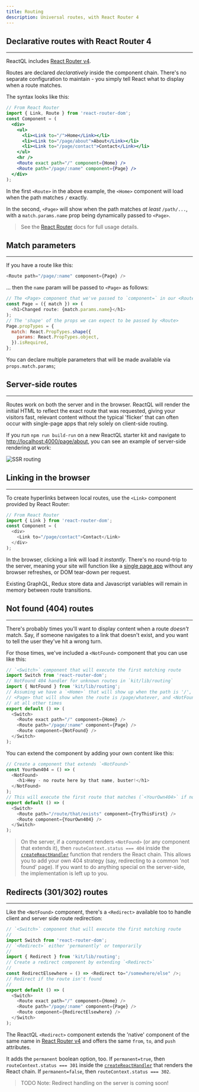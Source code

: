 ```yaml
---
title: Routing
description: Universal routes, with React Router 4
---
```


<h2 id="declarative" title="Declarative routes">Declarative routes with React Router 4</h2>

---
ReactQL includes [React Router v4](https://reacttraining.com/react-router/).

Routes are declared _declaratively_ inside the component chain. There's no separate configuration to maintain - you simply tell React what to display when a route matches.

The syntax looks like this:

```jsx
// From React Router
import { Link, Route } from 'react-router-dom';
const Component = (
  <div>
    <ul>
      <li><Link to="/">Home</Link></li>
      <li><Link to="/page/about">About</Link></li>
      <li><Link to="/page/contact">Contact</Link></li>
    </ul>
    <hr />
    <Route exact path="/" component={Home} />
    <Route path="/page/:name" component={Page} />
  </div>
);
```

In the first `<Route>` in the above example, the `<Home>` component will load when the path matches `/` exactly.

In the second, `<Page>` will show when the path matches _at least_ `/path/...`, with a `match.params.name` prop being dynamically passed to `<Page>`.

> See the [React Router](https://reacttraining.com/react-router) docs for full usage details.

<h2 id="params">Match parameters</h2>

---

If you have a route like this:

```js
<Route path="/page/:name" component={Page} />
```

... then the `name` param will be passed to `<Page>` as follows:

```js
// The <Page> component that we've passed to `component=` in our <Route>
const Page = ({ match }) => (
  <h1>Changed route: {match.params.name}</h1>
);
// The 'shape' of the props we can expect to be passed by <Route>
Page.propTypes = {
  match: React.PropTypes.shape({
    params: React.PropTypes.object,
  }).isRequired,
};
```

You can declare multiple parameters that will be made available via `props.match.params`;

<h2 id="ssr">Server-side routes</h2>

---
Routes work on both the server and in the browser. ReactQL will render the initial HTML to reflect the exact route that was requested, giving your visitors fast, relevant content without the typical 'flicker' that can often occur with single-page apps that rely solely on client-side routing.

If you run `npm run build-run` on a new ReactQL starter kit and navigate to [http://localhost:4000/page/about](http://localhost:4000/page/about), you can see an example of server-side rendering at work:

![SSR routing](images/routing/ssr.png)

<h2 id="linking">Linking in the browser</h2>

---
To create hyperlinks between local routes, use the `<Link>` component provided by React Router:

```js
// From React Router
import { Link } from 'react-router-dom';
const Component = (
  <div>
    <Link to="/page/contact">Contact</Link>
  </div>
);
```

In the browser, clicking a link will load it *instantly*. There's no round-trip to the server, meaning your site will function like a [single page app](https://en.wikipedia.org/wiki/Single-page_application) without any browser refreshes, or DOM tear-down per request.

Existing GraphQL, Redux store data and Javascript variables will remain in memory between route transitions.

<h2 id="not_found">Not found (404) routes</h2>

---
There's probably times you'll want to display content when a route _doesn't_ match. Say, if someone navigates to a link that doesn't exist, and you want to tell the user they've hit a wrong turn.

For those times, we've included a `<NotFound>` component that you can use like this:

```js
// `<Switch>` component that will execute the first matching route
import Switch from 'react-router-dom';
// NotFound 404 handler for unknown routes in `kit/lib/routing`
import { NotFound } from 'kit/lib/routing';
// Assuming we have a `<Home>` that will show up when the path is '/',
// <Page> that will show when the route is /page/whatever, and <NotFound>
// at all other times
export default () => (
  <Switch>
    <Route exact path="/" component={Home} />
    <Route path="/page/:name" component={Page} />
    <Route component={NotFound} />
  </Switch>
);
```

You can extend the component by adding your own content like this:

```js
// Create a component that extends `<NotFound>`
const YourOwn404 = () => (
  <NotFound>
    <h1>Hey - no route here by that name, buster!</h1>
  </NotFound>
);
// This will execute the first route that matches (`<YourOwn404>` if not)
export default () => (
  <Switch>
    <Route path="/route/that/exists" component={TryThisFirst} />
    <Route component={YourOwn404} />
  </Switch>
);
```

> On the server, if a component renders `<NotFound>` (or any component that extends it), then `routeContext.status === 404` inside the [`createReactHandler`](https://github.com/reactql/kit/blob/master/kit/entry/server.js#L72) function that renders the React chain. This allows you to add your own 404 strategy (say, redirecting to a common 'not found' page). If you want to do anything special on the server-side, the implementation is left up to you.

<h2 id="redirects">Redirects (301/302) routes</h2>

---
Like the `<NotFound>` component, there's a `<Redirect>` available too to handle client and server side route redirection:

```js
// `<Switch>` component that will execute the first matching route
//
import Switch from 'react-router-dom';
// `<Redirect>` either 'permanently' or temporarily
//
import { Redirect } from 'kit/lib/routing';
// Create a redirect component by extending `<Redirect>`
//
const RedirectElsewhere = () => <Redirect to="/somewhere/else" />;
// Redirect if the route isn't found
//
export default () => (
  <Switch>
    <Route exact path="/" component={Home} />
    <Route path="/page/:name" component={Page} />
    <Route component={RedirectElsewhere} />
  </Switch>
);
```

The ReactQL `<Redirect>` component extends the 'native' component of the same name in [React Router v4](https://reacttraining.com/react-router/web/api/Redirect) and offers the same `from`, `to`, and `push` attributes.

It adds the `permanent` boolean option, too. If `permanent=true`, then `routeContext.status === 301` inside the [`createReactHandler`](https://github.com/reactql/kit/blob/master/kit/entry/server.js#L72) that renders the React chain. If `permanent=false`, then `routeContext.status === 302`.

> TODO Note: Redirect handling on the server is coming soon!
